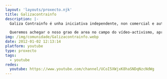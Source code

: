 ```yaml
---
layout: 'layouts/proxecto.njk'
title: Galizacontrainfo
description: |-
  Galiza Contrainfo é unha iniciativa independente, non comercial e autoxerida de contra-información audiovisual galega.

  Queremos achegar o noso grao de area no campo do vídeo-activismo, apropiándonos das ferramentas que temos ao noso alcance. O camiño polo que optamos representa a posibilidade de utilizar e de experimentar criticamente os novos medios audiovisuais e as redes.
img: /img/comunidade/Galizacontrainfo.webp
date: 2012-01-02 12:13:14
platform: youtube
type: proxecto
tags:
  - youtube
redes:
  youtube: https://www.youtube.com/channel/UCoI5XWjxK8haSNDqNzcNdWg
---
```

